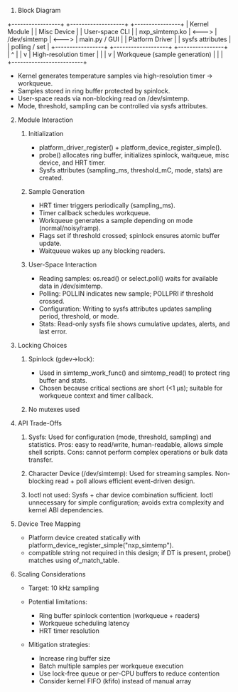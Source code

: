 1. Block Diagram

+-----------------+       +-------------------+       +----------------+
| Kernel Module   |       | Misc Device       |       | User-space CLI |
| nxp_simtemp.ko  | <---> | /dev/simtemp      | <---> | main.py / GUI  |
| Platform Driver |       | sysfs attributes  |       | polling / set  |
+-----------------+       +-------------------+       +----------------+
        |                         ^
        |                         |
        v                         |
   High-resolution timer          |
        |                         |
        v                         |
    Workqueue (sample generation) |
        |                         |
        +-------------------------+

- Kernel generates temperature samples via high-resolution timer → workqueue.
- Samples stored in ring buffer protected by spinlock.
- User-space reads via non-blocking read on /dev/simtemp.
- Mode, threshold, sampling can be controlled via sysfs attributes.


2. Module Interaction

    1. Initialization
        - platform_driver_register() + platform_device_register_simple().
        - probe() allocates ring buffer, initializes spinlock, waitqueue, misc device, and HRT timer.
        - Sysfs attributes (sampling_ms, threshold_mC, mode, stats) are created.

    2. Sample Generation
        - HRT timer triggers periodically (sampling_ms).
        - Timer callback schedules workqueue.
        - Workqueue generates a sample depending on mode (normal/noisy/ramp).
        - Flags set if threshold crossed; spinlock ensures atomic buffer update.
        - Waitqueue wakes up any blocking readers.

    3. User-Space Interaction
        - Reading samples: os.read() or select.poll() waits for available data in /dev/simtemp.
        - Polling: POLLIN indicates new sample; POLLPRI if threshold crossed.
        - Configuration: Writing to sysfs attributes updates sampling period, threshold, or mode.
        - Stats: Read-only sysfs file shows cumulative updates, alerts, and last error.


3. Locking Choices

    1. Spinlock (gdev->lock):
        - Used in simtemp_work_func() and simtemp_read() to protect ring buffer and stats.
        - Chosen because critical sections are short (<1 μs); suitable for workqueue context and timer callback.

    2. No mutexes used

4. API Trade-Offs

    1. Sysfs:
        Used for configuration (mode, threshold, sampling) and statistics.
        Pros: easy to read/write, human-readable, allows simple shell scripts.
        Cons: cannot perform complex operations or bulk data transfer.

    2. Character Device (/dev/simtemp):
        Used for streaming samples.
        Non-blocking read + poll allows efficient event-driven design.

    3. Ioctl not used:
        Sysfs + char device combination sufficient.
        Ioctl unnecessary for simple configuration; avoids extra complexity and kernel ABI dependencies.


5. Device Tree Mapping

    - Platform device created statically with platform_device_register_simple("nxp_simtemp").
    - compatible string not required in this design; if DT is present, probe() matches using of_match_table.


6. Scaling Considerations

    - Target: 10 kHz sampling
    - Potential limitations:
        - Ring buffer spinlock contention (workqueue + readers)
        - Workqueue scheduling latency
        - HRT timer resolution

    - Mitigation strategies:
        - Increase ring buffer size
        - Batch multiple samples per workqueue execution
        - Use lock-free queue or per-CPU buffers to reduce contention
        - Consider kernel FIFO (kfifo) instead of manual array
